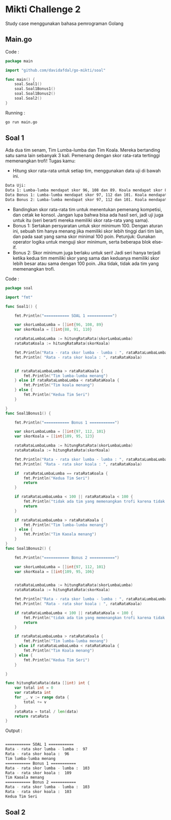 # Mikti Challenge 2
Study case menggunakan bahasa pemrograman Golang


## Main.go

Code :

```go
package main

import "github.com/davidafdal/go-mikti/soal"

func main() {
	soal.Soal1()
	soal.Soal1Bonus1()
	soal.Soal1Bonus2()
	soal.Soal2()
}
```

Running :

```bash
go run main.go

```


## Soal 1


Ada dua tim senam, Tim Lumba-lumba dan Tim Koala. Mereka bertanding satu sama lain sebanyak 3 kali. Pemenang dengan skor rata-rata tertinggi memenangkan trofi!
Tugas kamu:
- Hitung skor rata-rata untuk setiap tim, menggunakan data uji di bawah ini.
```bash
Data Uji:
Data 1: Lumba-lumba mendapat skor 96, 108 dan 89. Koala mendapat skor 88, 91 dan 110.
Data Bonus 1: Lumba-lumba mendapat skor 97, 112 dan 101. Koala mendapat skor 109, 95 dan 123.
Data Bonus 2: Lumba-lumba mendapat skor 97, 112 dan 101. Koala mendapat skor 109, 95 dan 106
```
- Bandingkan skor rata-rata tim untuk menentukan pemenang kompetisi, dan cetak ke konsol. Jangan lupa bahwa bisa ada hasil seri, jadi uji juga untuk itu (seri berarti mereka memiliki skor rata-rata yang sama).
- Bonus 1: Sertakan persyaratan untuk skor minimum 100. Dengan aturan ini, sebuah tim hanya menang jika memiliki skor lebih tinggi dari tim lain, dan pada saat yang sama skor minimal 100 poin. Petunjuk: Gunakan operator logika untuk menguji skor minimum, serta beberapa blok else-if.
- Bonus 2: Skor minimum juga berlaku untuk seri! Jadi seri hanya terjadi ketika kedua tim memiliki skor yang sama dan keduanya memiliki skor lebih besar atau sama dengan 100 poin. Jika tidak, tidak ada tim yang memenangkan trofi.

Code : 
```go
package soal

import "fmt"

func Soal1() {

	fmt.Println("=========== SOAL 1 ===========")

	var skorLumbaLumba = []int{96, 108, 89}
	var skorKoala = []int{88, 91, 110}

	rataRataLumbaLumba := hitungRataRata(skorLumbaLumba)
	rataRataKoala := hitungRataRata(skorKoala)

	fmt.Println("Rata - rata skor lumba - lumba : ", rataRataLumbaLumba)
	fmt.Println( "Rata - rata skor koala : ", rataRataKoala)


	if rataRataLumbaLumba > rataRataKoala {
		fmt.Println("Tim lumba-lumba menang")
	} else if rataRataLumbaLumba < rataRataKoala {
		fmt.Println("Tim koala menang")
	} else {
		fmt.Println("Kedua Tim Seri")
	}

}
func Soal1Bonus1() {

	fmt.Println("=========== Bonus 1 ===========")

	var skorLumbaLumba = []int{97, 112, 101}
	var skorKoala = []int{109, 95, 123}

	rataRataLumbaLumba := hitungRataRata(skorLumbaLumba)
	rataRataKoala := hitungRataRata(skorKoala)

	fmt.Println("Rata - rata skor lumba - lumba : ", rataRataLumbaLumba)
	fmt.Println( "Rata - rata skor koala : ", rataRataKoala)

	if  rataRataLumbaLumba == rataRataKoala {
		fmt.Println("Kedua Tim Seri")
		return
	}

	if rataRataLumbaLumba < 100 || rataRataKoala < 100 { 
		fmt.Println("tidak ada tim yang memenangkan trofi karena tidak memenuhi skor minimal 100")
		return
	} 

	if rataRataLumbaLumba > rataRataKoala {
		fmt.Println("Tim lumba-lumba menang")
	} else {
		fmt.Println("Tim Kaoala menang")
	} 
}
func Soal1Bonus2() {

	fmt.Println("=========== Bonus 2 ===========")

	var skorLumbaLumba = []int{97, 112, 101}
	var skorKoala = []int{109, 95, 106}


	rataRataLumbaLumba := hitungRataRata(skorLumbaLumba)
	rataRataKoala := hitungRataRata(skorKoala)

	fmt.Println("Rata - rata skor lumba - lumba : ", rataRataLumbaLumba)
	fmt.Println( "Rata - rata skor koala : ", rataRataKoala)

	if rataRataLumbaLumba < 100 || rataRataKoala < 100 { 
		fmt.Println("tidak ada tim yang memenangkan trofi karena tidak memenuhi persyaratan")
		return
	} 

	if rataRataLumbaLumba > rataRataKoala {
		fmt.Println("Tim lumba-lumba menang")
	} else if rataRataLumbaLumba < rataRataKoala {
		fmt.Println("Tim Koala menang")
	} else {
		fmt.Println("Kedua Tim Seri")
	}

}

func hitungRataRata(data []int) int {
	var total int = 0
	var rataRata int
	for _, v := range data {
		total += v
	}
	rataRata = total / len(data)
	return rataRata
}
```

Output :
```bash

=========== SOAL 1 ===========
Rata - rata skor lumba - lumba :  97
Rata - rata skor koala :  96
Tim lumba-lumba menang
=========== Bonus 1 ===========
Rata - rata skor lumba - lumba :  103
Rata - rata skor koala :  109
Tim Kaoala menang
=========== Bonus 2 ===========
Rata - rata skor lumba - lumba :  103
Rata - rata skor koala :  103
Kedua Tim Seri

```

## Soal 2





